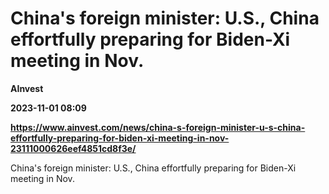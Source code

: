 # China's foreign minister: U.S., China effortfully preparing for Biden-Xi meeting in Nov.
**AInvest**

**2023-11-01 08:09**

**https://www.ainvest.com/news/china-s-foreign-minister-u-s-china-effortfully-preparing-for-biden-xi-meeting-in-nov-23111000626eef4851cd8f3e/**

China's foreign minister: U.S., China effortfully preparing for Biden-Xi meeting in Nov.